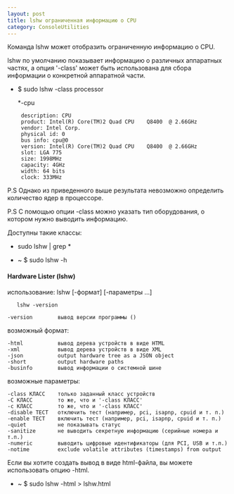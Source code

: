 ```yaml
---
layout: post
title: lshw ограниченная информацию о CPU
category: ConsoleUtilities
---
```


Команда lshw может отобразить ограниченную информацию о CPU.

lshw по умолчанию показывает информацию о различных аппаратных частях, а опция '-class' может быть использована для сбора информации о конкретной аппаратной части.

- $ sudo lshw -class processor

  *-cpu

       description: CPU
       product: Intel(R) Core(TM)2 Quad CPU    Q8400  @ 2.66GHz
       vendor: Intel Corp.
       physical id: 0
       bus info: cpu@0
       version: Intel(R) Core(TM)2 Quad CPU    Q8400  @ 2.66GHz
       slot: LGA 775
       size: 1998MHz
       capacity: 4GHz
       width: 64 bits
       clock: 333MHz

P.S Однако из приведенного выше результата невозможно определить количество ядер в процессоре.

P.S С помощью опции -class можно указать тип оборудования, о котором нужно выводить информацию.

Доступны такие классы:

- sudo lshw \| grep \*
       
-  ~ $ sudo lshw -h

#### Hardware Lister (lshw)

использование: lshw [-формат] [-параметры ...]

       lshw -version

	-version        вывод версии программы ()

возможный формат:

	-html           вывод дерева устройств в виде HTML
	-xml            вывод дерева устройств в виде XML
	-json           output hardware tree as a JSON object
	-short          output hardware paths
	-businfo        вывод информации о системной шине

возможные параметры:

	-class КЛАСС    только заданный класс устройств
	-C КЛАСС        то же, что и '-class КЛАСС'
	-c КЛАСС        то же, что и '-class КЛАСС'
	-disable ТЕСТ   отключить тест (например, pci, isapnp, cpuid и т. п.)
	-enable ТЕСТ    включить тест (например, pci, isapnp, cpuid и т. п.)
	-quiet          не показывать статус
	-sanitize       не выводить секретную информацию (серийные номера и т.п.)
	-numeric        выводить цифровые идентификаторы (для PCI, USB и т.п.)
	-notime         exclude volatile attributes (timestamps) from output
 
Если вы хотите создать вывод в виде html-файла, вы можете использовать опцию
-html.

- ~ $ sudo lshw -html > lshw.html
 
      
